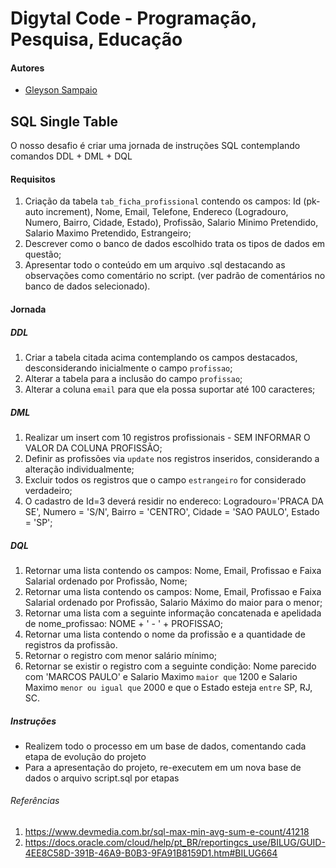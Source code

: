 # Digytal Code - Programação, Pesquisa, Educação

#### Autores
- [Gleyson Sampaio](https://github.com/glysns)

## SQL Single Table
O nosso desafio é criar uma jornada de instruções SQL contemplando comandos DDL + DML + DQL

#### Requisitos
1. Criação da tabela `tab_ficha_profissional`  contendo os campos: Id (pk-auto increment), Nome, Email, Telefone, Endereco (Logradouro, Numero, Bairro, Cidade, Estado), Profissão, Salario  Minimo Pretendido, Salario Maximo Pretendido, Estrangeiro;
1. Descrever como o banco de dados escolhido trata os tipos de dados em questão;
1. Apresentar todo o conteúdo em um arquivo .sql destacando as observações como comentário no script. (ver padrão de comentários no banco de dados selecionado).

#### Jornada

##### DDL

1. Criar a tabela citada acima contemplando os campos destacados, desconsiderando inicialmente o campo `profissao`;
1. Alterar a tabela para a inclusão do campo `profissao`;
1. Alterar a coluna `email` para que ela possa suportar até 100 caracteres;

##### DML

1. Realizar um insert com 10 registros profissionais - SEM INFORMAR O VALOR DA COLUNA PROFISSÃO;
1. Definir as profissões via `update` nos registros inseridos, considerando a alteração individualmente;
1. Excluir todos os registros que o campo `estrangeiro` for considerado verdadeiro;
1. O cadastro de Id=3 deverá residir no endereco: Logradouro='PRACA DA SE', Numero = 'S/N', Bairro = 'CENTRO', Cidade = 'SAO PAULO', Estado = 'SP';

##### DQL

1. Retornar uma lista contendo os campos: Nome, Email, Profissao e Faixa Salarial ordenado por Profissão, Nome;
1. Retornar uma lista contendo os campos: Nome, Email, Profissao e Faixa Salarial ordenado por Profissão, Salario Máximo do maior para o menor;
1. Retornar uma lista com a seguinte informação concatenada e apelidada de nome_profissao: NOME + ' - ' + PROFISSAO;
1. Retornar uma lista contendo o nome da profissão e a quantidade de registros da profissão.
1. Retornar o registro com menor salário mínimo;
1. Retornar se existir o registro com a seguinte condição: Nome parecido com 'MARCOS PAULO' e Salario Maximo `maior que` 1200 e Salario Maximo `menor ou igual que` 2000 e que o Estado esteja `entre` SP, RJ, SC.

##### Instruções

- Realizem todo o processo em um base de dados, comentando cada etapa de evolução do projeto
- Para a apresentação do projeto, re-executem em um nova base de dados o arquivo script.sql por etapas


###### Referências

1. https://www.devmedia.com.br/sql-max-min-avg-sum-e-count/41218
1. https://docs.oracle.com/cloud/help/pt_BR/reportingcs_use/BILUG/GUID-4EE8C58D-391B-46A9-B0B3-9FA91B8159D1.htm#BILUG664


